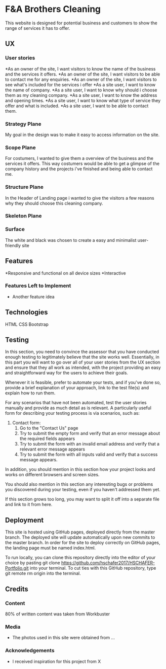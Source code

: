 # F&A Brothers Cleaning 

This website is designed for potential business and customers to show  the range of services it has to offer. 
 
## UX
 ### User stories
*As an owner of the site, I want visitors to know the name of the business and the services it offers.
*As an owner of the site, I want visitors to be able to contact me for any enquiries.
*As an owner of the site, I want visitors to see what's included for the services i offer 
*As a site user, I want to know the name of company.
*As a site user, I want to know why should i choose them as my cleaning company.
*As a site user, I want to know the address and opening times.
*As a site user, I want to know what type of service they offer and what is  included.
*As a site user, I want to be able to contact them.

### Strategy Plane

My goal in the design was to make it  easy to access information on the site.

### Scope Plane

For costumers, I wanted to give them a overview of the business and the services it  offers. This way costumers  would be able to get a glimpse of the company history and the projects i've finished  and being able to contact me.

### Structure Plane

In the Header of Landing page i wanted to give the visitors a few reasons why they should choose this cleaning company.

### Skeleton Plane



### Surface

The white and black was chosen to create a easy and minimalist user-friendly site

## Features

*Responsive and functional on all device sizes
*Interactive

### Features Left to Implement
- Another feature idea

## Technologies

HTML
CSS
Bootstrap

## Testing

In this section, you need to convince the assessor that you have conducted enough testing to legitimately believe that the site works well. Essentially, in this part you will want to go over all of your user stories from the UX section and ensure that they all work as intended, with the project providing an easy and straightforward way for the users to achieve their goals.

Whenever it is feasible, prefer to automate your tests, and if you've done so, provide a brief explanation of your approach, link to the test file(s) and explain how to run them.

For any scenarios that have not been automated, test the user stories manually and provide as much detail as is relevant. A particularly useful form for describing your testing process is via scenarios, such as:

1. Contact form:
    1. Go to the "Contact Us" page
    2. Try to submit the empty form and verify that an error message about the required fields appears
    3. Try to submit the form with an invalid email address and verify that a relevant error message appears
    4. Try to submit the form with all inputs valid and verify that a success message appears.

In addition, you should mention in this section how your project looks and works on different browsers and screen sizes.

You should also mention in this section any interesting bugs or problems you discovered during your testing, even if you haven't addressed them yet.

If this section grows too long, you may want to split it off into a separate file and link to it from here.

## Deployment


This site is hosted using GitHub pages, deployed directly from the master branch. The deployed site will update automatically upon new commits to the master branch. In order for the site to deploy correctly on GitHub pages, the landing page must be named index.html.

To run locally, you can clone this repository directly into the editor of your choice by pasting git clone https://github.com/hschafer2017/HSCHAFER-Portfolio.git into your terminal. To cut ties with this GitHub repository, type git remote rm origin into the terminal.


## Credits

### Content
 80% of written content was taken from Workbuster

### Media
- The photos used in this site were obtained from ...

### Acknowledgements

- I received inspiration for this project from X

